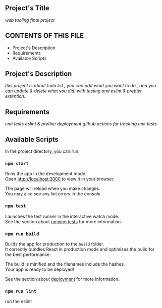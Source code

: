## Project's Title

_web tooling final project_

## CONTENTS OF THIS FILE

- Project's Description
- Requirements
- Available Scripts

## Project's Description

_this project is about todo list , you can add what you want to do , and you can update & delete what you did. with testing and eslint & prettier extention._

## Requirements

_unit tests_
_eslint & prettier_
_deployment_
_github actions for tracking unit tests_

## Available Scripts

In the project directory, you can run:

### `npm start`

Runs the app in the development mode.\
Open [http://localhost:3000](http://localhost:3000) to view it in your browser.

The page will reload when you make changes.\
You may also see any lint errors in the console.

### `npm test`

Launches the test runner in the interactive watch mode.\
See the section about [running tests](https://facebook.github.io/create-react-app/docs/running-tests) for more information.

### `npm run build`

Builds the app for production to the `build` folder.\
It correctly bundles React in production mode and optimizes the build for the best performance.

The build is minified and the filenames include the hashes.\
Your app is ready to be deployed!

See the section about [deployment](https://facebook.github.io/create-react-app/docs/deployment) for more information.

### `npm run lint`

run the eslint
